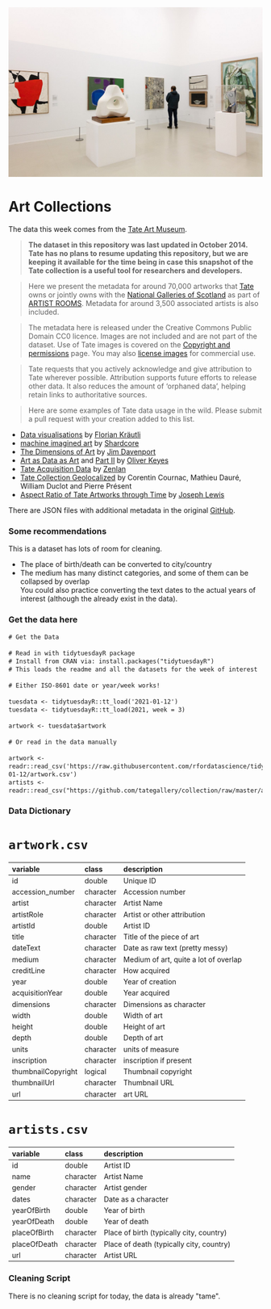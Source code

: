 ![Art Gallery](preview.png)

# Art Collections

The data this week comes from the [Tate Art Museum](https://github.com/tategallery/collection).


> **The dataset in this repository was last updated in October 2014. Tate has no plans to resume updating this repository, but we are keeping it available for the time being in case this snapshot of the Tate collection is a useful tool for researchers and developers.**


> Here we present the metadata for around 70,000 artworks that [Tate](http://www.tate.org.uk/) owns or jointly owns with the [National Galleries of Scotland](http://www.nationalgalleries.org) as part of [ARTIST ROOMS](http://www.tate.org.uk/artist-rooms). Metadata for around 3,500 associated artists is also included.

> The metadata here is released under the Creative Commons Public Domain CC0 licence.
> Images are not included and are not part of the dataset. Use of Tate images is covered on the
[Copyright and permissions](http://www.tate.org.uk/about/who-we-are/policies-and-procedures/website-terms-use/copyright-and-permissions) page. You may also [license images](http://tate-images.com) for commercial use.

> Tate requests that you actively acknowledge and give attribution to Tate wherever possible. Attribution supports future efforts to release other data.  It also reduces the amount of ‘orphaned data’, helping retain links to authoritative sources.


> Here are some examples of Tate data usage in the wild. Please submit a pull request with your creation added to this list.


* [Data visualisations](http://research.kraeutli.com/index.php/2013/11/the-tate-collection-on-github/) by [Florian Kräutli](http://www.kraeutli.com/)
* [machine imagined art](http://www.shardcore.org/cgi-bin/getArtwork.pl?id=a_96_19_f_26_b_1a_b_26_47_90_1d3_6_10_2d_) by [Shardcore](http://www.shardcore.org)
* [The Dimensions of Art](http://www.ifweassume.com/2013/11/the-dimensions-of-art.html) by [Jim Davenport](http://www.ifweassume.com)
* [Art as Data as Art](http://blog.ironholds.org/art-as-data-as-art/) and [Part II](http://blog.ironholds.org/art-as-data-as-art-part-ii/) by [Oliver Keyes](https://twitter.com/quominus)
* [Tate Acquisition Data](http://zenlan.com/tate/rickshaw.html) by [Zenlan](http://twitter.com/zenlan)
* [Tate Collection Geolocalized](https://williamdclt.github.io/tate-museum-artworks-geolocalized/) by Corentin Cournac, Mathieu Dauré, William Duclot and Pierre Présent
* [Aspect Ratio of Tate Artworks through Time](https://josephlewis.github.io/aspect.html) by [Joseph Lewis](https://josephlewis.github.io/)

There are JSON files with additional metadata in the original [GitHub](https://github.com/tategallery/collection).

### Some recommendations

This is a dataset has lots of room for cleaning.  

* The place of birth/death can be converted to city/country  
* The medium has many distinct categories, and some of them can be collapsed by overlap  
You could also practice converting the text dates to the actual years of interest (although the already exist in the data).  



### Get the data here

```{r}
# Get the Data

# Read in with tidytuesdayR package 
# Install from CRAN via: install.packages("tidytuesdayR")
# This loads the readme and all the datasets for the week of interest

# Either ISO-8601 date or year/week works!

tuesdata <- tidytuesdayR::tt_load('2021-01-12')
tuesdata <- tidytuesdayR::tt_load(2021, week = 3)

artwork <- tuesdata$artwork

# Or read in the data manually

artwork <- readr::read_csv('https://raw.githubusercontent.com/rfordatascience/tidytuesday/master/data/2021/2021-01-12/artwork.csv')
artists <- readr::read_csv("https://github.com/tategallery/collection/raw/master/artist_data.csv")

```
### Data Dictionary

# `artwork.csv`

|variable           |class     |description |
|:------------------|:---------|:-----------|
|id                 |double    | Unique ID |
|accession_number   |character | Accession number |
|artist             |character | Artist Name |
|artistRole         |character | Artist or other attribution |
|artistId           |double    | Artist ID |
|title              |character | Title of the piece of art |
|dateText           |character | Date as raw text (pretty messy) |
|medium             |character | Medium of art, quite a lot of overlap |
|creditLine         |character | How acquired |
|year               |double    | Year of creation |
|acquisitionYear    |double    | Year acquired |
|dimensions         |character | Dimensions as character |
|width              |double    | Width of art |
|height             |double    | Height of art |
|depth              |double    | Depth of art |
|units              |character | units of measure |
|inscription        |character | inscription if present |
|thumbnailCopyright |logical   | Thumbnail copyright|
|thumbnailUrl       |character | Thumbnail URL |
|url                |character | art URL |

# `artists.csv`

|variable     |class     |description |
|:------------|:---------|:-----------|
|id           |double    | Artist ID |
|name         |character | Artist Name |
|gender       |character | Artist gender|
|dates        |character | Date as a character |
|yearOfBirth  |double    | Year of birth |
|yearOfDeath  |double    | Year of death |
|placeOfBirth |character | Place of birth (typically city, country) |
|placeOfDeath |character | Place of death (typically city, country) |
|url          |character | Artist URL |

### Cleaning Script

There is no cleaning script for today, the data is already "tame".